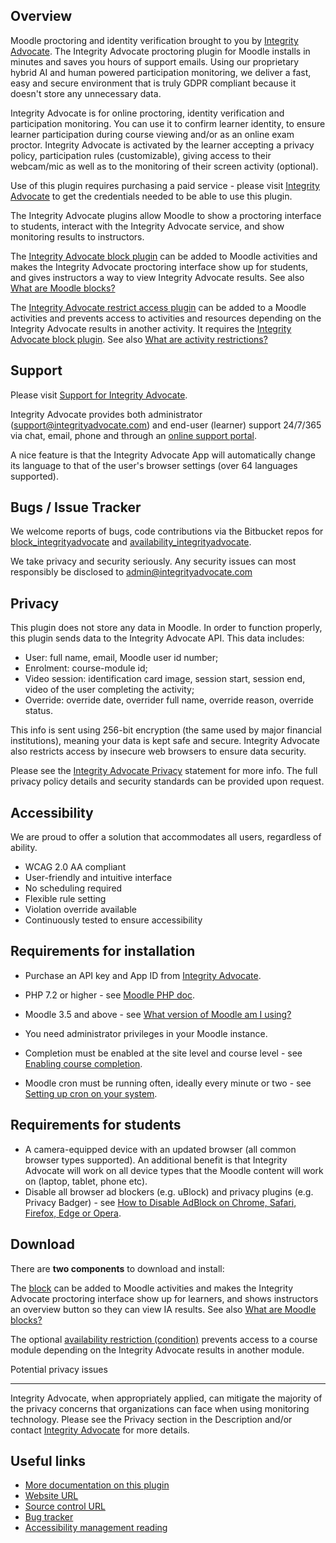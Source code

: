 Overview
--------

Moodle proctoring and identity verification brought to you by [Integrity Advocate](https://www.integrityadvocate.com/partners/moodle). The Integrity Advocate proctoring plugin for Moodle installs in minutes and saves you hours of support emails. Using our proprietary hybrid AI and human powered participation monitoring, we deliver a fast, easy and secure environment that is truly GDPR compliant because it doesn't store any unnecessary data.

Integrity Advocate is for online proctoring, identity verification and participation monitoring. You can use it to confirm learner identity, to ensure learner participation during course viewing and/or as an online exam proctor. Integrity Advocate is activated by the learner accepting a privacy policy, participation rules (customizable), giving access to their webcam/mic as well as to the monitoring of their screen activity (optional).

Use of this plugin requires purchasing a paid service - please visit [Integrity Advocate](https://www.integrityadvocate.com/partners/moodle) to get the credentials needed to be able to use this plugin.

The Integrity Advocate plugins allow Moodle to show a proctoring interface to students, interact with the Integrity Advocate service, and show monitoring results to instructors.

The [Integrity Advocate block plugin](https://moodle.org/plugins/block_integrityadvocate) can be added to Moodle activities and makes the Integrity Advocate proctoring interface show up for students, and gives instructors a way to view Integrity Advocate results. See also [What are Moodle blocks?](https://docs.moodle.org/en/Blocks)

The [Integrity Advocate restrict access plugin](https://moodle.org/plugins/availability_integrityadvocate) can be added to a Moodle activities and prevents access to activities and resources depending on the Integrity Advocate results in another activity. It requires the [Integrity Advocate block plugin](https://moodle.org/plugins/block_integrityadvocate). See also [What are activity restrictions?](https://docs.moodle.org/38/en/Using_restrict_access)

Support
-------

Please visit [Support for Integrity Advocate](https://support.integrityadvocate.com/hc/en-us).

Integrity Advocate provides both administrator ([support@integrityadvocate.com](mailto:%73upp%6f%72%74@in%74%65%67r%69t%79a%64%76%6fca%74%65%2e%63%6f%6d)) and end-user (learner) support 24/7/365 via chat, email, phone and through an [online support portal](https://support.integrityadvocate.com/hc/en-us).

A nice feature is that the Integrity Advocate App will automatically change its language to that of the user's browser settings (over 64 languages supported).

Bugs / Issue Tracker
--------------------

We welcome reports of bugs, code contributions via the Bitbucket repos for [block\_integrityadvocate](https://bitbucket.org/mwebv/moodle-block_integrityadvocate/issues) and [availability\_integrityadvocate](https://bitbucket.org/mwebv/moodle-availability_integrityadvocate/issues).

We take privacy and security seriously. Any security issues can most responsibly be disclosed to admin@integrityadvocate.com

Privacy
-------

This plugin does not store any data in Moodle. In order to function properly, this plugin sends data to the Integrity Advocate API. This data includes:

*   User: full name, email, Moodle user id number;
*   Enrolment: course-module id;
*   Video session: identification card image, session start, session end, video of the user completing the activity;
*   Override: override date, overrider full name, override reason, override status.

This info is sent using 256-bit encryption (the same used by major financial institutions), meaning your data is kept safe and secure. Integrity Advocate also restricts access by insecure web browsers to ensure data security.

Please see the [Integrity Advocate Privacy](https://www.integrityadvocate.com/privacy-policy-for-end-users) statement for more info. The full privacy policy details and security standards can be provided upon request.

Accessibility
-------------

We are proud to offer a solution that accommodates all users, regardless of ability.

*   WCAG 2.0 AA compliant
*   User-friendly and intuitive interface
*   No scheduling required
*   Flexible rule setting
*   Violation override available
*   Continuously tested to ensure accessibility

Requirements for installation
-----------------------------

*   Purchase an API key and App ID from [Integrity Advocate](https://www.integrityadvocate.com/partners/moodle).
*   PHP 7.2 or higher - see [Moodle PHP doc](https://docs.moodle.org/35/en/PHP).  
    
*   Moodle 3.5 and above - see [What version of Moodle am I using?](https://docs.moodle.org/en/Moodle_version#What_version_of_Moodle_am_I_using)
*   You need administrator privileges in your Moodle instance.
*   Completion must be enabled at the site level and course level - see [Enabling course completion](https://docs.moodle.org/en/Course_completion_settings#Enabling_course_completion).
*   Moodle cron must be running often, ideally every minute or two - see [Setting up cron on your system](https://docs.moodle.org/en/Cron#Setting_up_cron_on_your_system).

Requirements for students
-------------------------

*   A camera-equipped device with an updated browser (all common browser types supported). An additional benefit is that Integrity Advocate will work on all device types that the Moodle content will work on (laptop, tablet, phone etc).
*   Disable all browser ad blockers (e.g. uBlock) and privacy plugins (e.g. Privacy Badger) - see [How to Disable AdBlock on Chrome, Safari, Firefox, Edge or Opera](https://www.softwarehow.com/disable-adblock/).

Download
--------

There are **two components** to download and install:

The [block](https://moodle.org/plugins/block_integrityadvocate) can be added to Moodle activities and makes the Integrity Advocate proctoring interface show up for learners, and shows instructors an overview button so they can view IA results. See also [What are Moodle blocks?](https://docs.moodle.org/en/Blocks)

The optional [availability restriction (condition)](https://moodle.org/plugins/availability_integrityadvocate) prevents access to a course module depending on the Integrity Advocate results in another module.

Potential privacy issues  

---------------------------

Integrity Advocate, when appropriately applied, can mitigate the majority of the privacy concerns that organizations can face when using monitoring technology. Please see the Privacy section in the Description and/or contact [Integrity Advocate](https://www.integrityadvocate.com/partners/moodle) for more details.

Useful links
------------

*   [More documentation on this plugin](https://iapartners.zendesk.com/hc/en-ca/sections/360012118873-Moodle)
*   [Website URL](https://www.integrityadvocate.com)
*   [Source control URL](https://bitbucket.org/mwebv/moodle-availability_integrityadvocate/src)
*   [Bug tracker](https://bitbucket.org/mwebv/moodle-availability_integrityadvocate/issues?status=new&status=open)
*   [Accessibility management reading](https://www.integrityadvocate.com/blog/three-ways-your-online-proctoring-software-isnt-meeting-accessibility-requirements)